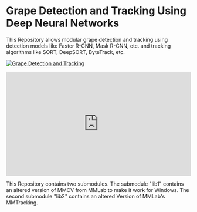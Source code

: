 # Grape Detection and Tracking Using Deep Neural Networks
This Repository allows modular grape detection and tracking using detection models like Faster R-CNN, Mask R-CNN, etc. and tracking algorithms like SORT, DeepSORT, ByteTrack, etc. 

[![Grape Detection and Tracking](https://jumpshare.com/embed/SAF9DBAjWNfwSKXCztF2.gif)](https://www.youtube.com/watch?v=QXpD1_R7mbo)

<div style="position: relative; padding-bottom: 56.25%; height: 0;"><iframe src="https://jumpshare.com/embed/SAF9DBAjWNfwSKXCztF2" frameborder="0" webkitallowfullscreen mozallowfullscreen allowfullscreen style="position: absolute; top: 0; left: 0; width: 100%; height: 100%;"></iframe></div>


This Repository contains two submodules. The submodule "lib1" contains an altered version of MMCV from MMLab to make it work for Windows. The second submodule "lib2" contains an altered Version of MMLab's MMTracking.

